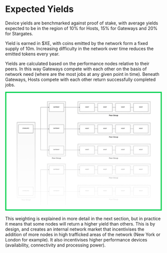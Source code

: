 # Expected Yields

Device yields are benchmarked against proof of stake, with average yields expected to be in the region of 10% for Hosts, 15% for Gateways and 20% for Stargates.

Yield is earned in $XE, with coins emitted by the network form a fixed supply of 10m. Increasing difficulty in the network over time reduces the emitted tokens every year.

Yields are calculated based on the performance nodes relative to their peers. In this way Gateways compete with each other on the basis of network need \(where are the most jobs at any given point in time\). Beneath Gateways, Hosts compete with each other return successfully completed jobs.

![](../.gitbook/assets/peergroups.png)

This weighting is explained in more detail in the next section, but in practice it means that some nodes will return a higher yield than others. This is by design, and creates an internal network market that incentivises the addition of more nodes in high trafficked areas of the network \(New York or London for example\). It also incentivises higher performance devices \(availability, connectivity and processing power\).


